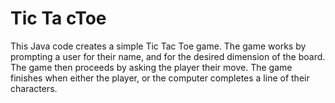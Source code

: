# Tic Ta cToe
This Java code creates a simple Tic Tac Toe game. The game works by prompting a user for their name, and for the desired dimension of the board. The game then proceeds by asking the player their move. The game finishes when either the player, or the computer completes a line of their characters.
